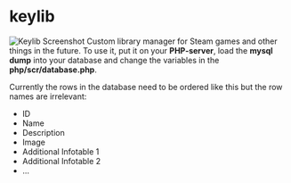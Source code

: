 # keylib
![Keylib Screenshot](https://i.imgur.com/6zDJtO5.png)
Custom library manager for Steam games and other things in the future.
To use it, put it on your **PHP-server**, load the **mysql dump** into your database and change the variables in the **php/scr/database.php**.

Currently the rows in the database need to be ordered like this but the row names are irrelevant:
* ID
* Name
* Description
* Image
* Additional Infotable 1
* Additional Infotable 2
* ...
